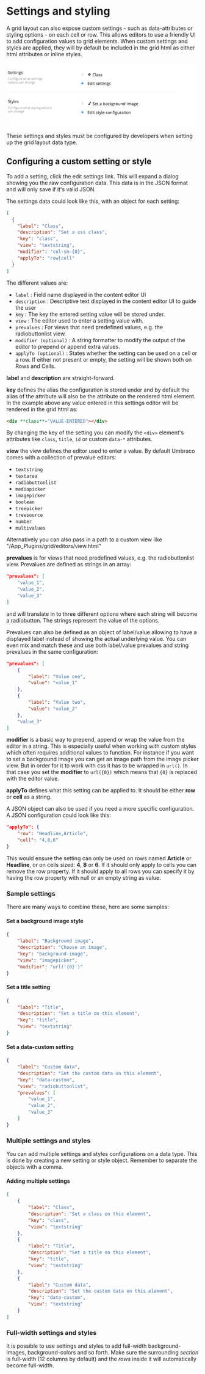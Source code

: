 # Settings and styling

A grid layout can also expose custom settings - such as data-attributes or styling options - on each cell or row. This allows editors to use a friendly UI to add configuration values to grid elements. When custom settings and styles are applied, they will by default be included in the grid html as either html attributes or inline styles.

![Grid layouts](images/settings.png)

These settings and styles must be configured by developers when setting up the grid layout data type.

## Configuring a custom setting or style

To add a setting, click the edit settings link. This will expand a dialog showing you the raw configuration data. This data is in the JSON format and will only save if it's valid JSON.

The settings data could look like this, with an object for each setting:

```json
[
  {
    "label": "Class",
    "description": "Set a css class",
    "key": "class",
    "view": "textstring",
    "modifier": "col-sm-{0}",
    "applyTo": "row|cell"
  }
]
```

The different values are:

- `label` : Field name displayed in the content editor UI
- `description` : Descriptive text displayed in the content editor UI to guide the user
- `key` : The key the entered setting value will be stored under.
- `view` : The editor used to enter a setting value with.
- `prevalues` : For views that need predefined values, e.g. the radiobuttonlist view.
- `modifier (optional)` : A string formatter to modify the output of the editor to prepend or append extra values.
- `applyTo (optional)` : States whether the setting can be used on a cell or a row. If either not present or empty, the setting will be shown both on Rows and Cells.

**label** and **description** are straight-forward.

**key** defines the alias the configuration is stored under and by default the alias of the attribute will also be the attribute on the rendered html element. In the example above any value entered in this settings editor will be rendered in the grid html as:

```html
<div **class**="VALUE-ENTERED"></div>
```

By changing the key of the setting you can modify the `<div>` element's attributes like `class`, `title`, `id` or custom `data-*` attributes.

**view** the view defines the editor used to enter a value. By default Umbraco comes with a collection of prevalue editors:

- `textstring`
- `textarea`
- `radiobuttonlist`
- `mediapicker`
- `imagepicker`
- `boolean`
- `treepicker`
- `treesource`
- `number`
- `multivalues`

Alternatively you can also pass in a path to a custom view like "/App_Plugins/grid/editors/view.html"

**prevalues** is for views that need predefined values, e.g. the radiobuttonlist view. Prevalues are defined as strings in an array:

```json
"prevalues": [
    "value_1",
    "value_2",
    "value_3"
]
```

and will translate in to three different options where each string will become a radiobutton. The strings represent the value of the options.

Prevalues can also be defined as an object of label/value allowing to have a displayed label instead of showing the actual underlying value. You can even mix and match these and use both label/value prevalues and string prevalues in the same configuration:

```json
"prevalues": [
    {
        "label": "Value one",
        "value": "value_1"
    },
    {
        "label": "Value two",
        "value": "value_2"
    },
    "value_3"
]
```

**modifier** is a basic way to prepend, append or wrap the value from the editor in a string. This is especially useful when working with custom styles which often requires additional values to function. For instance if you want to set a background image you can get an image path from the image picker view. But in order for it to work with css it has to be wrapped in `url()`. In that case you set the **modifier** to `url({0})` which means that `{0}` is replaced with the editor value.

**applyTo** defines what this setting can be applied to. It should be either **row** or **cell** as a string.

A JSON object can also be used if you need a more specific configuration. A JSON configuration could look like this:

```json
"applyTo": {
    "row": "Headline,Article",
    "cell": "4,8,6"
}
```

This would ensure the setting can only be used on rows named **Article** or **Headline**, or on cells sized: **4**, **8** or **6**. If it should only apply to cells you can remove the row property. If it should apply to all rows you can specify it by having the row property with null or an empty string as value.

### Sample settings

There are many ways to combine these, here are some samples:

#### Set a background image style

```json
{
    "label": "Background image",
    "description": "Choose an image",
    "key": "background-image",
    "view": "imagepicker",
    "modifier": "url('{0}')"
}
```

#### Set a title setting

```json
{
    "label": "Title",
    "description": "Set a title on this element",
    "key": "title",
    "view": "textstring"
}
```

#### Set a data-custom setting

```json
{
    "label": "Custom data",
    "description": "Set the custom data on this element",
    "key": "data-custom",
    "view": "radiobuttonlist",
    "prevalues": [
        "value_1",
        "value_2",
        "value_3"
    ]
}
```

### Multiple settings and styles

You can add multiple settings and styles configurations on a data type. This is done by creating a new setting or style object. Remember to separate the objects with a comma.

#### Adding multiple settings

```json
[
    {
        "label": "Class",
        "description": "Set a class on this element",
        "key": "class",
        "view": "textstring"
    },
    {
        "label": "Title",
        "description": "Set a title on this element",
        "key": "title",
        "view": "textstring"
    },
    {
        "label": "Custom data",
        "description": "Set the custom data on this element",
        "key": "data-custom",
        "view": "textstring"
    }
]
```

### Full-width settings and styles

It is possible to use settings and styles to add full-width background-images, background-colors and so forth. Make sure the surrounding *section* is full-width (12 columns by default) and the *rows* inside it will automatically become full-width.
